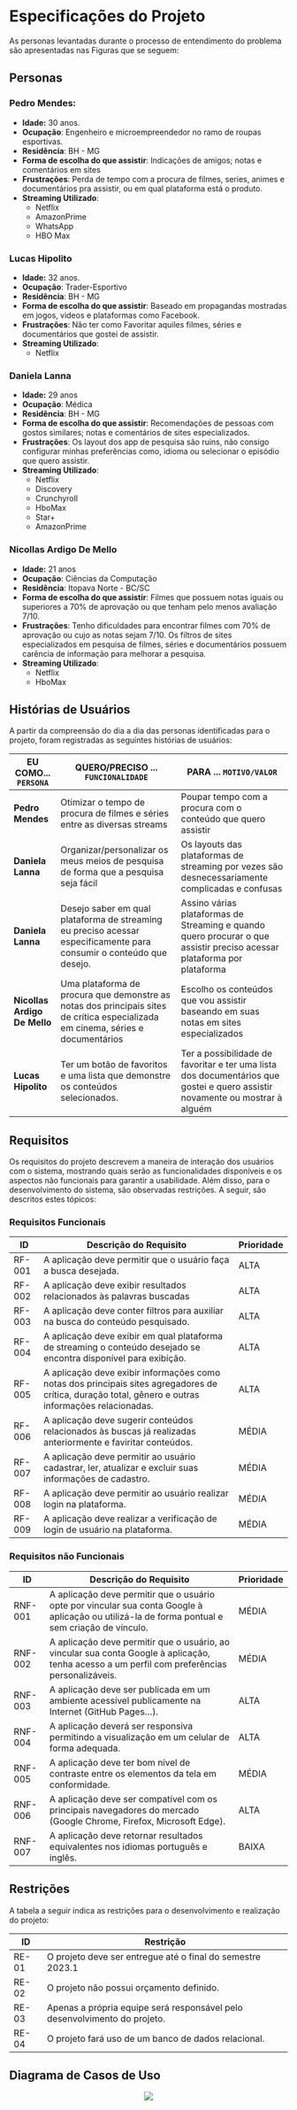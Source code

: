 # Especificações do Projeto

As personas levantadas durante o processo de entendimento do problema são apresentadas nas Figuras que se seguem:


## Personas

### Pedro Mendes:
* <b>Idade:</b> 30 anos. 
* <b>Ocupação</b>: Engenheiro e microempreendedor no ramo de roupas esportivas.
* <b>Residência</b>: BH - MG
* <b>Forma de escolha do que assistir</b>: Indicações de amigos; notas e comentários em sites
* <b>Frustrações</b>: Perda de tempo com a procura de filmes, series, animes e documentários pra assistir, ou em qual plataforma está o produto.
* <b>Streaming Utilizado</b>:
  - Netflix 
  - AmazonPrime 
  - WhatsApp 
  - HBO Max 

### Lucas Hipolito
* <b>Idade:</b> 32 anos. 
* <b>Ocupação</b>: Trader-Esportivo
* <b>Residência</b>: BH - MG
* <b>Forma de escolha do que assistir</b>: Baseado em propagandas mostradas em jogos, videos e plataformas como Facebook.
* <b>Frustrações</b>: Não ter como Favoritar aquiles filmes, séries e documentários que gostei de assistir.
* <b>Streaming Utilizado</b>:
  - Netflix 

### Daniela Lanna
* <b>Idade:</b> 29 anos
* <b>Ocupação</b>: Médica
* <b>Residência</b>: BH - MG
* <b>Forma de escolha do que assistir</b>: Recomendações de pessoas com gostos similares; notas e comentários de sites especializados.
* <b>Frustrações</b>: Os layout dos app de pesquisa são ruins, não consigo configurar minhas preferências como, idioma ou selecionar o episódio que quero assistir.
* <b>Streaming Utilizado</b>:
  - Netflix 
  - Discovery
  - Crunchyroll
  - HboMax
  - Star+
  - AmazonPrime
  

### Nicollas Ardigo De Mello
* <b>Idade:</b> 21 anos
* <b>Ocupação</b>: Ciências da Computação
* <b>Residência</b>: Itopava Norte - BC/SC
* <b>Forma de escolha do que assistir</b>: Filmes que possuem notas iguais ou superiores a 70% de aprovação ou que tenham pelo menos avaliação 7/10.
* <b>Frustrações</b>: Tenho dificuldades para encontrar filmes com 70% de aprovação ou cujo as notas sejam 7/10.
Os filtros de sites especializados em pesquisa de filmes, séries e documentários  possuem carência de informação para melhorar a pesquisa.
* <b>Streaming Utilizado</b>:
  - Netflix 
  - HboMax


## Histórias de Usuários

A partir da compreensão do dia a dia das personas identificadas para o projeto, foram registradas as seguintes histórias de usuários:

|EU COMO... `PERSONA`| QUERO/PRECISO ... `FUNCIONALIDADE` |PARA ... `MOTIVO/VALOR`                 |
|--------------------|------------------------------------|----------------------------------------|
|<b>Pedro Mendes</b>  | Otimizar o tempo de procura de filmes e séries entre as diversas streams | Poupar tempo com a procura com o conteúdo que quero assistir                |
|<b>Daniela Lanna</b>  | Organizar/personalizar os meus meios de pesquisa de forma que a pesquisa seja fácil | Os layouts das plataformas de streaming por vezes são desnecessariamente complicadas e confusas               |
|<b>Daniela Lanna</b>  | Desejo saber em qual plataforma de streaming eu preciso acessar especificamente para consumir o conteúdo que desejo. | Assino várias plataformas de Streaming e quando quero procurar o que assistir preciso acessar plataforma por plataforma|
|<b>Nicollas Ardigo De Mello</b>  | Uma plataforma de procura que demonstre as notas dos principais sites de crítica especializada em cinema, séries e documentários | Escolho os conteúdos que vou assistir baseando em suas notas em sites especializados               |
|<b>Lucas Hipolito</b>  | Ter um botão de favoritos e uma lista que demonstre os conteúdos  selecionados. |Ter a possibilidade de favoritar e ter uma lista dos documentários que gostei e quero assistir novamente ou mostrar à alguém               |

## Requisitos

Os requisitos do projeto descrevem a maneira de interação dos usuários com o sistema, mostrando quais serão as funcionalidades disponíveis e os aspectos não funcionais para garantir a usabilidade. Além disso, para o desenvolvimento do sistema, são observadas restrições. A seguir, são descritos estes tópicos:

### Requisitos Funcionais

|ID    | Descrição do Requisito  | Prioridade |
|------|-----------------------------------------|----|
|RF-001| A aplicação deve permitir que o usuário faça a busca desejada. | ALTA | 
|RF-002| A aplicação deve exibir resultados relacionados às palavras buscadas | ALTA |
|RF-003| A aplicação deve conter filtros para auxiliar na busca do conteúdo pesquisado. | ALTA |
|RF-004| A aplicação deve exibir em qual plataforma de streaming o conteúdo desejado se encontra disponível para exibição. | ALTA |
|RF-005| A aplicação deve exibir informações como notas dos principais sites agregadores de crítica, duração total, gênero e outras informações relacionadas. | ALTA |
|RF-006| A aplicação deve sugerir conteúdos relacionados às buscas já realizadas anteriormente e faviritar conteúdos. | MÉDIA |
|RF-007| A aplicação deve permitir ao usuário cadastrar, ler, atualizar e excluir suas informações de cadastro. | MÉDIA |
|RF-008| A aplicação deve permitir ao usuário realizar login na plataforma. | MÉDIA |
|RF-009| A aplicação deve realizar a verificação de login de usuário na plataforma. | MÉDIA |

### Requisitos não Funcionais

|ID     | Descrição do Requisito  |Prioridade |
|-------|-------------------------|----|
|RNF-001| A aplicação deve permitir que o usuário opte por vincular sua conta Google à aplicação ou utilizá-la de forma pontual e sem criação de vínculo. | MÉDIA | 
|RNF-002| A aplicação deve permitir que o usuário, ao vincular sua conta Google à aplicação, tenha acesso a um perfil com preferências personalizáveis. |  MÉDIA | 
|RNF-003| A aplicação deve ser publicada em um ambiente acessível publicamente na Internet (GitHub Pages…). |  ALTA | 
|RNF-004| A aplicação deverá ser responsiva permitindo a visualização em um celular de forma adequada. |  ALTA |
|RNF-005| A aplicação deve ter bom nível de contraste entre os elementos da tela em conformidade. |  MÉDIA |
|RNF-006| A aplicação deve ser compatível com os principais navegadores do mercado (Google Chrome, Firefox, Microsoft Edge). |  ALTA |
|RNF-007| A aplicação deve retornar resultados equivalentes nos idiomas português e inglês. |  BAIXA |

## Restrições

A tabela a seguir indica as restrições para o desenvolvimento e realização do projeto:

|ID| Restrição                                             |
|--|-------------------------------------------------------|
|RE-01| O projeto deve ser entregue até o final do semestre 2023.1 |
|RE-02| O projeto não possui orçamento definido. |
|RE-03| Apenas a própria equipe será responsável pelo desenvolvimento do projeto. |
|RE-04| O projeto fará uso de um banco de dados relacional. |

## Diagrama de Casos de Uso

<p align = "center">
<img src="docs/img/DiagramaCasosUso.png" />
</p>

